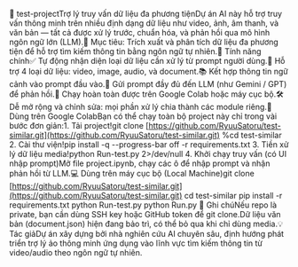 🧠 test-projectTrợ lý truy vấn dữ liệu đa phương tiệnDự án AI này hỗ trợ truy vấn thông minh trên nhiều định dạng dữ liệu như video, ảnh, âm thanh, và văn bản — tất cả được xử lý trước, chuẩn hóa, và phản hồi qua mô hình ngôn ngữ lớn (LLM).🎯 Mục tiêu: Trích xuất và phân tích dữ liệu đa phương tiện để hỗ trợ tìm kiếm thông tin bằng ngôn ngữ tự nhiên.🚀 Tính năng chính✅ Tự động nhận diện loại dữ liệu cần xử lý từ prompt người dùng.🧩 Hỗ trợ 4 loại dữ liệu: video, image, audio, và document.📚 Kết hợp thông tin ngữ cảnh vào prompt đầu vào.🤖 Gửi prompt đầy đủ đến LLM (như Gemini / GPT) để phản hồi.🧪 Chạy hoàn toàn được trên Google Colab hoặc máy cục bộ.🛠 Dễ mở rộng và chỉnh sửa: mọi phần xử lý chia thành các module riêng.📓 Dùng trên Google ColabBạn có thể chạy toàn bộ project này chỉ trong vài bước đơn giản:1. Tải project!git clone [https://github.com/RyuuSatoru/test-similar.git](https://github.com/RyuuSatoru/test-similar.git)
%cd test-similar
2. Cài thư viện!pip install -q --progress-bar off -r requirements.txt
3. Tiền xử lý dữ liệu media!python Run-test.py 2>/dev/null
4. Khởi chạy truy vấn (có UI nhập prompt)Mở file project.ipynb, chạy các ô để nhập prompt và nhận phản hồi từ LLM.💻 Dùng trên máy cục bộ (Local Machine)git clone [https://github.com/RyuuSatoru/test-similar.git](https://github.com/RyuuSatoru/test-similar.git)
cd test-similar
pip install -r requirements.txt
python Run-test.py
python Run.py
📍 Ghi chúNếu repo là private, bạn cần dùng SSH key hoặc GitHub token để git clone.Dữ liệu văn bản (document.json) hiện đang bảo trì, có thể bỏ qua khi chỉ dùng media.💡 Tác giảDự án xây dựng bởi nhà nghiên cứu AI chuyên sâu, định hướng phát triển trợ lý ảo thông minh ứng dụng vào lĩnh vực tìm kiếm thông tin từ video/audio theo ngôn ngữ tự nhiên.

